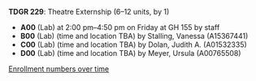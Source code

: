 **TDGR 229**: Theatre Externship (6–12 units, by 1)

- **A00** (Lab) at 2:00 pm–4:50 pm on Friday at GH 155 by staff
- **B00** (Lab) (time and location TBA) by Stalling, Vanessa (A15367441)
- **C00** (Lab) (time and location TBA) by Dolan, Judith A. (A01532335)
- **D00** (Lab) (time and location TBA) by Meyer, Ursula (A00765508)

[Enrollment numbers over time](./TDGR229.tsv)
